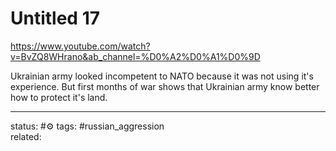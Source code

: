 # Untitled 17
https://www.youtube.com/watch?v=BvZQ8WHrano&ab_channel=%D0%A2%D0%A1%D0%9D

Ukrainian army looked incompetent to NATO because it was not using it's experience. But first months of war shows that Ukrainian army know better how to protect it's land.

---
status: #⚙️ 
tags: #russian_aggression  
related: 